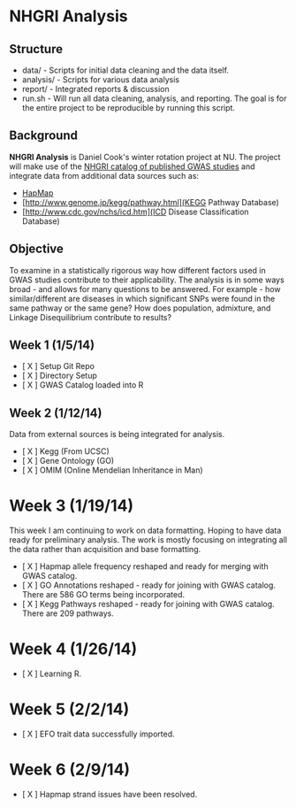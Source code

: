 # NHGRI Analysis
## Structure

* data/ - Scripts for initial data cleaning and the data itself.
* analysis/ - Scripts for various data analysis
* report/ - Integrated reports & discussion
* run.sh - Will run all data cleaning, analysis, and reporting. The goal is for the entire project to be reproducible by running this script.

## Background
__NHGRI Analysis__ is Daniel Cook's winter rotation project at NU. The project will make use of the [NHGRI catalog of published GWAS studies](http://www.genome.gov/26525384) and integrate data from additional data sources such as:

* [HapMap](http://www.hapmap.org)
* [http://www.genome.jp/kegg/pathway.html](KEGG Pathway Database)
* [http://www.cdc.gov/nchs/icd.htm](ICD Disease Classification Database)

## Objective
To examine in a statistically rigorous way how different factors used in GWAS studies contribute to their applicability. The analysis is in some ways broad - and allows for many questions to be answered. For example - how similar/different are diseases in which significant SNPs were found in the same pathway or the same gene? How does population, admixture, and Linkage Disequilibrium contribute to results? 

## Week 1 (1/5/14)
* [ X ] Setup Git Repo
* [ X ] Directory Setup
* [ X ] GWAS Catalog loaded into R

## Week 2 (1/12/14)

Data from external sources is being integrated for analysis.

* [ X ] Kegg (From UCSC)
* [ X ] Gene Ontology (GO)
* [ X ] OMIM (Online Mendelian Inheritance in Man)

# Week 3 (1/19/14)

This week I am continuing to work on data formatting. Hoping to have data ready for preliminary analysis. The work
is mostly focusing on integrating all the data rather than acquisition and base formatting.

* [ X ] Hapmap allele frequency reshaped and ready for merging with GWAS catalog.
* [ X ] GO Annotations reshaped - ready for joining with GWAS catalog. There are 586 GO terms being incorporated.
* [ X ] Kegg Pathways reshaped - ready for joining with GWAS catalog. There are 209 pathways.

# Week 4 (1/26/14)

* [ X ] Learning R.

# Week 5 (2/2/14)

* [ X ] EFO trait data successfully imported.

# Week 6 (2/9/14)

* [ X ] Hapmap strand issues have been resolved.


